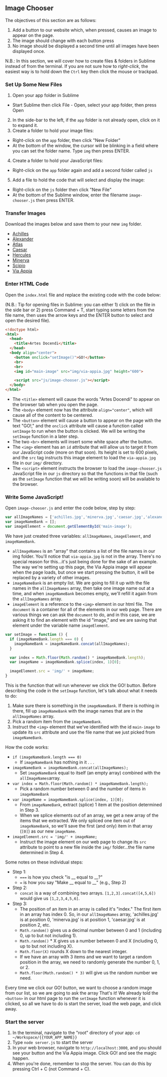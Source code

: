 ## Image Chooser

The objectives of this section are as follows: 
1. Add a button to our website which, when pressed, causes an image to appear on the page.
2. The image should change with each button press
3. No image should be displayed a second time until all images have been displayed once.

N.B.: In this section, we will cover how to create files & folders in Sublime instead of from the terminal. If you are not sure how to *right-click*, the easiest way is to hold down the `Ctrl` key then click the mouse or trackpad.

### Set Up Some New Files
1. Open your app folder in Sublime
  - Start Sublime then click File - Open, select your app folder, then press Open
2. In the side-bar to the left, if the `app` folder is not already open, click on it to expand it.
3. Create a folder to hold your image files:
  - Right-click on the `app` folder, then click "New Folder"
  - At the bottom of the window, the cursor will be blinking in a field where you can set the folder name. Type `img` then press ENTER.
4. Create a folder to hold your JavaScript files:
  - Right-click on the `app` folder again and add a second folder called `js`
5. Add a file to hold the code that will select and display the image: 
  - Right-click on the `js` folder then click "New File"
  - At the bottom of the Sublime window, enter the filename `image-chooser.js` then press ENTER.

### Transfer Images

Download the images below and save them to your new `img` folder.
  - [Achilles](https://github.com/magistrula/artes-docendi/blob/01-image-chooser/app/img/achilles.jpg?raw=true)
  - [Alexander](https://github.com/magistrula/artes-docendi/blob/01-image-chooser/app/img/alexander.jpg?raw=true)
  - [Atlas](https://github.com/magistrula/artes-docendi/blob/01-image-chooser/app/img/atlas.jpg?raw=true)
  - [Caesar](https://github.com/magistrula/artes-docendi/blob/01-image-chooser/app/img/caesar.jpg?raw=true)
  - [Hercules](https://github.com/magistrula/artes-docendi/blob/01-image-chooser/app/img/hercues.jpg?raw=true)
  - [Minerva](https://github.com/magistrula/artes-docendi/blob/01-image-chooser/app/img/minerva.jpg?raw=true)
  - [Scipio](https://github.com/magistrula/artes-docendi/blob/01-image-chooser/app/img/scipio.jpg?raw=true)
  - [Via Appia](https://github.com/magistrula/artes-docendi/blob/01-image-chooser/app/img/via-appia.jpg?raw=true)

### Enter HTML Code

Open the `index.html` file and replace the existing code with the code below:

(N.B.: Tip for opening files in Sublime: you can either 1) click on the file in the side bar or 2) press Command + T, start typing some letters from the file name, then uses the arrow keys and the ENTER button to select and open the desired file).

```html
<!doctype html>
<html>
  <head>
    <title>Artes Docendi</title>
  </head>
  <body align="center">
    <button onclick="setImage()">GO!</button>
    <br>
    <br>
    <img id="main-image" src="img/via-appia.jpg" height="600">

    <script src="js/image-chooser.js"></script>
  </body>
</html>
```

- The `<title>` element will cause the words "Artes Docendi" to appear on the browser tab when you open the page.
- The `<body>` element now has the attribute `align="center"`, which will cause all of the content to be centered.
- The `<button>` element will cause a button to appear on the page with the text "GO!," and the `onclick` attribute will cause a function called `setImage` to run when the button is clicked. We will be writing the `setImage` function in a later step.
- The two `<br>` elements will insert some white space after the button.
- The `<img>` element has an `id` attribute that will allow us to target it from our JavaScript code (more on that soon). Its height is set to 600 pixels, and the `src` tag instructs this image element to load the `via-appia.jpg` file in our `img/` directory.
- The `<script>` element instructs the browser to load the `image-chooser.js` JavaScript file in our `js` directory so that the functions in that file (such as the `setImage` function that we will be writing soon) will be available to the browser.

### Write Some JavaScript!

Open `image-chooser.js` and enter the code below, step by step: 

```javascript
var allImageNames = ['achilles.jpg','minerva.jpg','caesar.jpg','alexander.jpg','atlas.jpg','scipio.jpg','hercules.jpg'];
var imageNameBank = [];
var imageElement = document.getElementById('main-image');
```
We have just created three variables: `allImageNames`, `imageElement`, and `imageNameBank`. 
- `allImageNames` is an "array" that contains a list of the file names in our img folder. You'll notice that `via-appia.jpg` is not in the array. There's no special reason for this...it's just being done for the sake of an example. The way we're setting up this page, the Via Appia image will appear when the page loads, but once we start pressing the button, it will be replaced by a variety of other images.
- `imageNameBank` is an empty list. We are going to fill it up with the file names in the `allImageNames` array, then take one image name out at a time, and when `imageNameBank` becomes empty, we'll refill it again from the `allImageNames` array.
- `imageElement` is a reference to the `<img>` element in our html file. The `document` is a container for all of the elements in our web page. There are various things we can ask the `document` to do, and in this case, we are asking it to find an element with the id "image," and we are saving that element under the variable name `imageElement`.

```javascript
var setImage = function () {
  if (imageNameBank.length === 0) {
    imageNameBank = imageNameBank.concat(allImageNames);
  }

  var index = Math.floor(Math.random() * imageNameBank.length);
  var imageName = imageNameBank.splice(index, 1)[0];

  imageElement.src = 'img/' + imageName;
}
```

This is the function that will run whenever we click the GO! button. Before describing the code in the `setImage` function, let's talk about what it needs to do:
  1. Make sure there is something in the `imageNameBank`. If there is nothing in there, fill up `imageNameBank` with the image names that are in the `allImageNames` array.
  2. Pick a random item from the `imageNameBank`.
  3. Instruct the `<img>` element that we've identified with the id `main-image` to update its `src` attribute and use the file name that we just picked from `imageNameBank`.

How the code works:
  * `if (imageNameBank.length === 0)`
    - If `imageNameBank` has nothing in it . . . 
  * `imageNameBank = imageNameBank.concat(allImageNames);`
    - Set `imageNameBank` equal to itself (an empty array) combined with the `allImageNames`array.
  * `var index = Math.floor(Math.random() * imageNameBank.length);`
    - Pick a random number between 0 and the number of items in `imageNameBank`
  * `var imageName = imageNameBank.splice(index, 1)[0];`
    - From `imageNameBank`, extract (splice) 1 item at the position determined in Step 3.
    - When we splice elements out of an array, we get a new array of the items that we extracted. We only spliced one item out of `imageNameBank`, so we'll save the first (and only) item in that array (`[0]`) as our new `imageName`.
  * `imageElement.src = 'img/' + imageName;`
    - Instruct the image element on our web page to change its `src` attribute to point to a new file inside the `img/` folder...the file name determined in Step 4.

Some notes on these individual steps:
  * Step 1:
    - `===` is how you check "is __ equal to __?"
    - `=` is how you say "Make __ equal to __" (e.g., Step 2)
  * Step 2:
    - `concat` is a way of combining two arrays. `[1,2,3].concat([4,5,6])` would give us `[1,2,3,4,5,6]`.
  * Step 3:
    - The position of an item in an array is called it's "index." The first item in an array has index 0. So, in our `allImageNames` array, 'achilles.jpg' is at position 0, 'minerva.jpg' is at position 1, 'caesar.jpg' is at position 2, etc.
    - `Math.random()` gives us a decimal number between 0 and 1 (including 0, up to but not including 1).
    - `Math.random()` * X gives us a number between 0 and X (including 0, up to but not including X).
    - `Math.floor(X)` rounds X down to the nearest integer.
    - If we have an array with 3 items and we want to target a random position in the array, we need to randomly generate the number 0, 1, or 2.
    - `Math.floor(Math.random() * 3)` will give us the random number we need.

Every time we click our GO! button, we want to choose a random image from our list, so we are going to ask the array That's it! We already told the `<button>` in our html page to run the `setImage` function whenever it is clicked, so all we have to do is start the server, load the web page, and click away.

### Start the server
  1. In the terminal, navigate to the "root" directory of your app: `cd ~/Workspace/{{YOUR_APP_NAME}}`
  2. Type `node server.js` to start the server
  3. In your web browser, navigate to `http://localhost:3000`, and you should see your button and the Via Appia image. Click GO! and see the magic happen.
  4. When you're done, remember to stop the server. You can do this by pressing Ctrl + C (not Command + C).